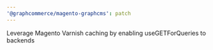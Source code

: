 ```yaml
---
'@graphcommerce/magento-graphcms': patch
---
```


Leverage Magento Varnish caching by enabling useGETForQueries to backends
